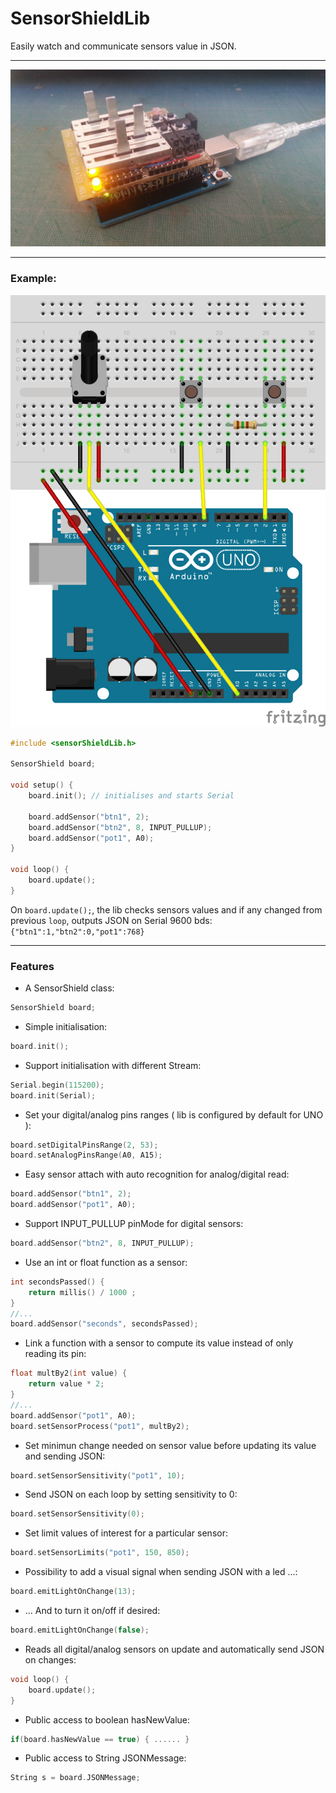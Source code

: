 # SensorShieldLib  
Easily watch and communicate sensors value in JSON.  
___
![SensorShield](SensorShield.jpg)

___
### Example:

![Example](examples/SensorShield101/SensorShieldLib.png)

```cpp
#include <sensorShieldLib.h>

SensorShield board;

void setup() {
	board.init(); // initialises and starts Serial

	board.addSensor("btn1", 2);
	board.addSensor("btn2", 8, INPUT_PULLUP);
	board.addSensor("pot1", A0);
}

void loop() {
	board.update();
}
```
On `board.update();`, the lib checks sensors values and if any changed from previous `loop`, outputs JSON on Serial 9600 bds: `{"btn1":1,"btn2":0,"pot1":768}`

___
### Features
- A SensorShield class:
```cpp
SensorShield board;
```
- Simple initialisation:
```cpp
board.init();
```
- Support initialisation with different Stream:
```cpp
Serial.begin(115200);
board.init(Serial);
```
- Set your digital/analog pins ranges ( lib is configured by default for UNO ):
```cpp
board.setDigitalPinsRange(2, 53);
board.setAnalogPinsRange(A0, A15);
```
- Easy sensor attach with auto recognition for analog/digital read:
```cpp
board.addSensor("btn1", 2);
board.addSensor("pot1", A0);
```
- Support INPUT\_PULLUP pinMode for digital sensors:
```cpp
board.addSensor("btn2", 8, INPUT_PULLUP);
```
- Use an int or float function as a sensor:
```cpp
int secondsPassed() {
	return millis() / 1000 ;
}
//...
board.addSensor("seconds", secondsPassed);
```
- Link a function with a sensor to compute its value instead of only reading its pin:
```cpp
float multBy2(int value) {
	return value * 2;
}
//...
board.addSensor("pot1", A0);
board.setSensorProcess("pot1", multBy2);
```
- Set minimun change needed on sensor value before updating its value and sending JSON:
```cpp
board.setSensorSensitivity("pot1", 10);
```
- Send JSON on each loop by setting sensitivity to 0:
```cpp
board.setSensorSensitivity(0);
```
- Set limit values of interest for a particular sensor:
```cpp
board.setSensorLimits("pot1", 150, 850);
```
- Possibility to add a visual signal when sending JSON with a led ...:
```cpp
board.emitLightOnChange(13);
```
- ... And to turn it on/off if desired:
```cpp
board.emitLightOnChange(false);
```
- Reads all digital/analog sensors on update and automatically send JSON on changes:
```cpp
void loop() {
	board.update();
}
```
- Public access to boolean hasNewValue:
```cpp
if(board.hasNewValue == true) { ...... }
```
- Public access to String JSONMessage:
```cpp
String s = board.JSONMessage;
```

